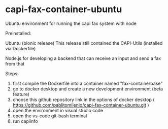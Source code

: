 # capi-fax-container-ubuntu
Ubuntu environment for running the capi fax system with node

Preinstalled:

Ubuntu (bionic release)
This release still contained the CAPI-Utils (installed via Dockerfile)

Node.js for developing a backend that can receive an input and send a fax from that


Steps:

1) first compile the Dockerfile into a container named "fax-containerbase"
2) go to docker desktop and create a new development environment (beta feature)
3) choose this github repository link in the options of docker desktop ( https://github.com/pablitomilenio/capi-fax-container-ubuntu.git )
4) open the environment in visual studio code
5) open the vs-code git-bash terminal
6) run capiinfo
